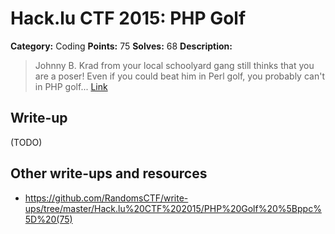 # Hack.lu CTF 2015: PHP Golf

**Category:** Coding
**Points:** 75
**Solves:** 68
**Description:**

> Johnny B. Krad from your local schoolyard gang still thinks that you are a poser! Even if you could beat him in Perl golf, you probably can't in PHP golf... 
> [Link](https://school.fluxfingers.net:1521/golf/php/)


## Write-up

(TODO)

## Other write-ups and resources

* <https://github.com/RandomsCTF/write-ups/tree/master/Hack.lu%20CTF%202015/PHP%20Golf%20%5Bppc%5D%20(75)>
